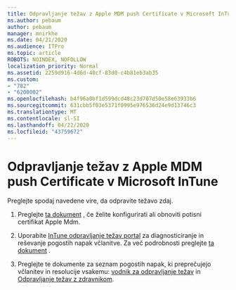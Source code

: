 ```yaml
---
title: Odpravljanje težav z Apple MDM push Certificate v Microsoft InTune
ms.author: pebaum
author: pebaum
manager: mnirkhe
ms.date: 04/21/2020
ms.audience: ITPro
ms.topic: article
ROBOTS: NOINDEX, NOFOLLOW
localization_priority: Normal
ms.assetid: 2259d916-4d6d-40cf-83d0-c4b81eb3ab35
ms.custom:
- "782"
- "6200002"
ms.openlocfilehash: b4f96a0bf1d599dcd48c23d707d50e58e63933b6
ms.sourcegitcommit: 631cbb5f03e5371f0995e976536d24e9d13746c3
ms.translationtype: MT
ms.contentlocale: sl-SI
ms.lasthandoff: 04/22/2020
ms.locfileid: "43759672"
---
```

# <a name="troubleshoot-issues-with-apple-mdm-push-certificate-in-microsoft-intune"></a>Odpravljanje težav z Apple MDM push Certificate v Microsoft InTune

Preglejte spodaj navedene vire, da odpravite težavo zdaj.
  
1. Preglejte [ta dokument](https://docs.microsoft.com/intune/apple-mdm-push-certificate-get) , če želite konfigurirati ali obnoviti potisni certifikat Apple Mdm.

2. Uporabite [InTune odpravljanje težav portal](https://devicemanagement.microsoft.com/#blade/Microsoft_Intune_DeviceSettings/TroubleshootBlade) za diagnosticiranje in reševanje pogostih napak včlanitve. Za več podrobnosti preglejte [ta dokument](https://docs.microsoft.com/intune/help-desk-operators) .

3. Preglejte te dokumente za seznam pogostih napak, ki preprečujejo včlanitev in resolucije vsakemu: [vodnik za odpravljanje težav](https://support.microsoft.com/help/4039809/troubleshooting-ios-device-enrollment-in-intune) in [Odpravljanje težav z zdravnikom](https://docs.microsoft.com/intune-classic/troubleshoot/troubleshoot-device-enrollment-in-intune).
